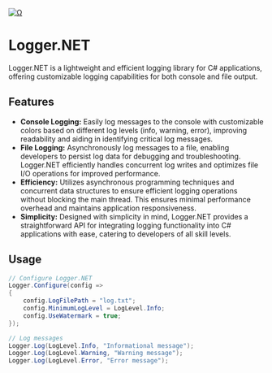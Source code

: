 <a href="#Logger.NET"><img src="http://readme-typing-svg.herokuapp.com?font=VT323&size=90&duration=2000&pause=1000&color=F70000&center=true&random=false&width=1100&height=140&lines=%E2%98%A6+Logger.NET+%E2%98%A6;%E2%98%A6+By+Smoke+%E2%98%A6" alt="Ω" /></a>

# Logger.NET

Logger.NET is a lightweight and efficient logging library for C# applications, offering customizable logging capabilities for both console and file output.

## Features

- **Console Logging:** Easily log messages to the console with customizable colors based on different log levels (info, warning, error), improving readability and aiding in identifying critical log messages.
- **File Logging:** Asynchronously log messages to a file, enabling developers to persist log data for debugging and troubleshooting. Logger.NET efficiently handles concurrent log writes and optimizes file I/O operations for improved performance.
- **Efficiency:** Utilizes asynchronous programming techniques and concurrent data structures to ensure efficient logging operations without blocking the main thread. This ensures minimal performance overhead and maintains application responsiveness.
- **Simplicity:** Designed with simplicity in mind, Logger.NET provides a straightforward API for integrating logging functionality into C# applications with ease, catering to developers of all skill levels.

## Usage

```csharp
// Configure Logger.NET
Logger.Configure(config =>
{
    config.LogFilePath = "log.txt";
    config.MinimumLogLevel = LogLevel.Info;
    config.UseWatermark = true;
});

// Log messages
Logger.Log(LogLevel.Info, "Informational message");
Logger.Log(LogLevel.Warning, "Warning message");
Logger.Log(LogLevel.Error, "Error message");
